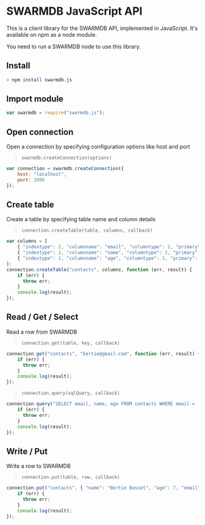 # SWARMDB JavaScript API

This is a client library for the SWARMDB API, implemented in JavaScript. It's available on npm as a node module.

You need to run a SWARMDB node to use this library.

## Install
```bash
> npm install swarmdb.js
```

## Import module
```javascript
var swarmdb = require("swarmdb.js");
```

## Open connection
Open a connection by specifying configuration options like host and port
> `swarmdb.createConnection(options)`
```javascript
var connection = swarmdb.createConnection({
    host: "localhost",
    port: 2000
});
```

## Create table
Create a table by specifying table name and column details
> `connection.createTable(table, columns, callback)`
```javascript
var columns = [
    { "indextype": 2, "columnname": "email", "columntype": 2, "primary": 1 },
    { "indextype": 2, "columnname": "name", "columntype": 2, "primary": 0 },
    { "indextype": 1, "columnname": "age", "columntype": 1, "primary": 0 }
];
connection.createTable("contacts", columns, function (err, result) {
    if (err) {
      throw err;
    }
    console.log(result);
});
```

## Read / Get / Select
Read a row from SWARMDB
> `connection.get(table, key, callback)`
```javascript
connection.get("contacts", "bertie@gmail.com", function (err, result) {
    if (err) {
      throw err;
    }
    console.log(result);
});
```

> `connection.query(sqlQuery, callback)`
```javascript
connection.query("SELECT email, name, age FROM contacts WHERE email = 'bertie@gmail.com'", function (err, result) {
    if (err) {
      throw err;
    }
    console.log(result);
});
```

## Write / Put
Write a row to SWARMDB
> `connection.put(table, row, callback)`
```javascript
connection.put("contacts", { "name": "Bertie Basset", "age": 7, "email": "bertie@gmail.com" },  function (err, result) {
    if (err) {
      throw err;
    }
    console.log(result);
});
```